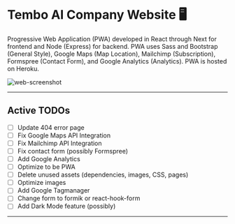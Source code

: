 # Tembo AI Company Website :desktop_computer:

Progressive Web Application (PWA) developed in React through Next for frontend and Node (Express) for backend. PWA uses Sass and Bootstrap (General Style), Google Maps (Map Location), Mailchimp (Subscription), Formspree (Contact Form), and Google Analytics (Analytics). PWA is hosted on Heroku.

![web-screenshot](https://user-images.githubusercontent.com/50670255/73144931-56848500-4078-11ea-9239-159e0f55a87a.png)

---

## Active TODOs

- [ ] Update 404 error page
- [ ] Fix Google Maps API Integration
- [ ] Fix Mailchimp API Integration
- [ ] Fix contact form (possibly Formspree)
- [ ] Add Google Analytics
- [ ] Optimize to be PWA
- [ ] Delete unused assets (dependencies, images, CSS, pages)
- [ ] Optimize images
- [ ] Add Google Tagmanager
- [ ] Change form to formik or react-hook-form
- [ ] Add Dark Mode feature (possibly)

---
